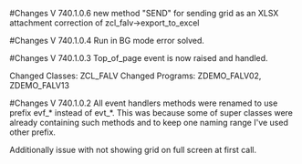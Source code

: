 #Changes V 740.1.0.6
new method "SEND" for sending grid as an XLSX attachment
correction of zcl_falv->export_to_excel 

#Changes V 740.1.0.4
Run in BG mode error solved.

#Changes V 740.1.0.3
Top_of_page event is now raised and handled.

Changed Classes: ZCL_FALV
Changed Programs: ZDEMO_FALV02, ZDEMO_FALV13

#Changes V 740.1.0.2
All event handlers methods were renamed to use prefix evf_* instead of evt_*. This was because some of super classes were already containing such methods and to keep one naming range I've used other prefix. 

Additionally issue with not showing grid on full screen at first call.  
